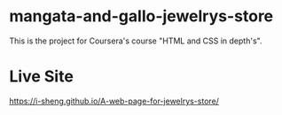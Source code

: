 # mangata-and-gallo-jewelrys-store
This is the project for Coursera's course "HTML and CSS in depth's".

# Live Site
https://i-sheng.github.io/A-web-page-for-jewelrys-store/
